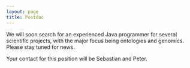 ```yaml
---
layout: page
title: Postdoc
---
```


We will soon search for an experienced Java programmer for several scientific projects, with the major focus being ontologies and genomics. Please stay tuned for news.

Your contact for this position will be Sebastian and Peter.


    